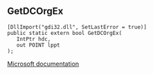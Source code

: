 ## GetDCOrgEx

```
[DllImport("gdi32.dll", SetLastError = true)]
public static extern bool GetDCOrgEx(
   IntPtr hdc,
   out POINT lppt
);
```

[Microsoft documentation](https://docs.microsoft.com/en-us/windows/win32/api/wingdi/nf-wingdi-getdcorgex)
